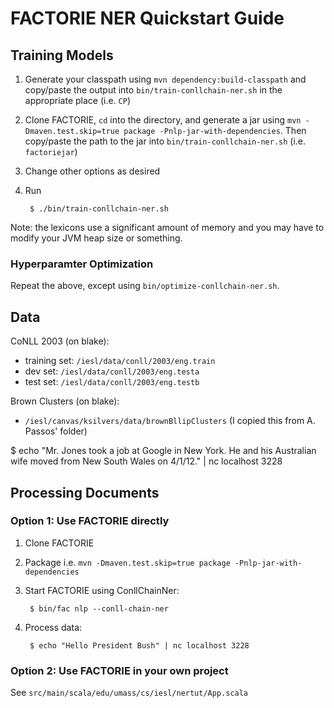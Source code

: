 FACTORIE NER Quickstart Guide
=========

## Training Models

1. Generate your classpath using `mvn dependency:build-classpath` and copy/paste the output into `bin/train-conllchain-ner.sh` in the appropriate place (i.e. `CP`)

2. Clone FACTORIE, `cd` into the directory, and generate a jar using `mvn -Dmaven.test.skip=true package -Pnlp-jar-with-dependencies`. Then copy/paste the path to the jar into `bin/train-conllchain-ner.sh` (i.e. `factoriejar`)

3. Change other options as desired

4. Run

		$ ./bin/train-conllchain-ner.sh

Note: the lexicons use a significant amount of memory and you may have to modify your JVM heap size or something.

### Hyperparamter Optimization

Repeat the above, except using `bin/optimize-conllchain-ner.sh`.

## Data

CoNLL 2003 (on blake):
* training set: `/iesl/data/conll/2003/eng.train`
* dev set: `/iesl/data/conll/2003/eng.testa`
* test set: `/iesl/data/conll/2003/eng.testb`

Brown Clusters (on blake):
* `/iesl/canvas/ksilvers/data/brownBllipClusters` (I copied this from A. Passos' folder)

$ echo "Mr. Jones took a job at Google in New York.  He and his Australian wife moved from New South Wales on 4/1/12." | nc localhost 3228


## Processing Documents
### Option 1: Use FACTORIE directly

1. Clone FACTORIE
2. Package i.e. `mvn -Dmaven.test.skip=true package -Pnlp-jar-with-dependencies`
3. Start FACTORIE using ConllChainNer:

		$ bin/fac nlp --conll-chain-ner
		
4. Process data:

		$ echo "Hello President Bush" | nc localhost 3228

### Option 2: Use FACTORIE in your own project
See `src/main/scala/edu/umass/cs/iesl/nertut/App.scala`
